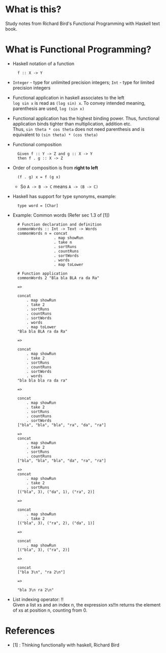 # What is this?
Study notes from Richard Bird's Functional Programming with Haskell text book.

# What is Functional Programming?
* Haskell notation of a function
        
        f :: X -> Y
        
* `Integer` - type for unlimited precision integers; `Int` - type for limited precision integers

* Functional application in haskell associates to the left    
`log sin x` is read as `(log sin) x`. To convey intended meaning, parenthesis are used, `log (sin x)`

* Functional application has the highest binding power. Thus, functional application binds tighter than multiplication, 
addition etc.   
Thus, `sin theta * cos theta` does not need parenthesis and is equivalent to `(sin theta) * (cos theta)`
  
* Functional composition

        Given f :: Y -> Z and g :: X -> Y
        then f . g :: X -> Z
        
* Order of composition is from __right to left__
        
        (f . g) x = f (g x)      
    * So `A -> B -> C` means `A -> (B -> C)`
    
* Haskell has support for type synonyms, example:
    
        type word = [Char]
        
* Example: Common words (Refer sec 1.3 of [1])
        
        # Function declaration and definition
        commonWords :: Int -> Text -> Words
        commonWords n = concat 
                        . map showRun 
                        . take n 
                        . sortRuns 
                        . countRuns 
                        . sortWords 
                        . words 
                        . map toLower
        
        # Function application                                
        commonWords 2 "Bla bla BLA ra da Ra"
        
        =>
        
        concat 
            . map showRun 
            . take 2 
            . sortRuns 
            . countRuns 
            . sortWords 
            . words 
            . map toLower
        "Bla bla BLA ra da Ra"

        =>
        
        concat 
            . map showRun 
            . take 2 
            . sortRuns 
            . countRuns 
            . sortWords 
            . words
        "bla bla bla ra da ra"
        
        =>
        
        concat 
            . map showRun 
            . take 2 
            . sortRuns 
            . countRuns 
            . sortWords 
        ["bla", "bla", "bla", "ra", "da", "ra"]
        
        =>
        concat 
            . map showRun 
            . take 2 
            . sortRuns 
            . countRuns 
        ["bla", "bla", "bla", "da", "ra", "ra"]
                
        =>                
        concat 
            . map showRun 
            . take 2 
            . sortRuns 
        [("bla", 3), ("da", 1), ("ra", 2)]
                                                            
        =>

        concat 
            . map showRun 
            . take 2 
        [("bla", 3), ("ra", 2), ("da", 1)]
                                                                                                
        =>
        
        concat 
            . map showRun
        [("bla", 3), ("ra", 2)]
                            
        =>
        
        concat
        ["bla 3\n", "ra 2\n"]

        =>
    
        "bla 3\n ra 2\n"                                                                                                                                                    

* List indexing operator: !!    
Given a list xs and an index n, the expression xs!!n returns the element of xs at position n, counting from 0.
                                                
         
# References
* [1] : Thinking functionally with haskell, Richard Bird
        
                
        
        